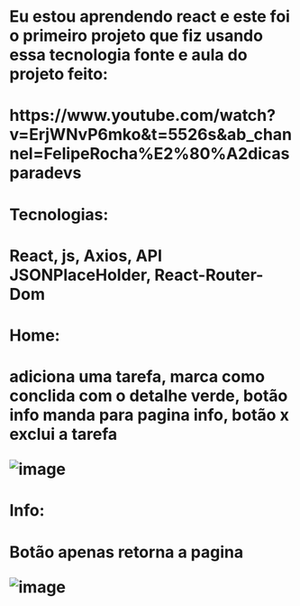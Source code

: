 <h1>Eu estou aprendendo react e este foi o primeiro projeto que fiz usando essa tecnologia
fonte e aula do projeto feito:<h1> https://www.youtube.com/watch?v=ErjWNvP6mko&t=5526s&ab_channel=FelipeRocha%E2%80%A2dicasparadevs 
<h1>Tecnologias: <h1>
<p>React, js, Axios, API JSONPlaceHolder, React-Router-Dom  <p>
<h1> Home: <h1>
  <p>adiciona uma tarefa, marca como conclida com o detalhe verde, botão info manda para pagina info, botão x exclui a tarefa<p>
  
![image](https://user-images.githubusercontent.com/65860424/147841145-cd128255-fd04-4880-8280-8482e7690142.png)
 
  <h1> Info: <h1>
   <p>Botão apenas retorna a pagina<p>
    
![image](https://user-images.githubusercontent.com/65860424/147841161-e30c1afa-e54c-4afb-9d86-f99513d13164.png)

